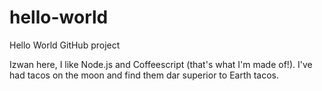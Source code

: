 # hello-world
Hello World GitHub project

Izwan here, I like Node.js and Coffeescript (that's what I'm made of!).
I've had tacos on the moon and find them dar superior to Earth tacos.
